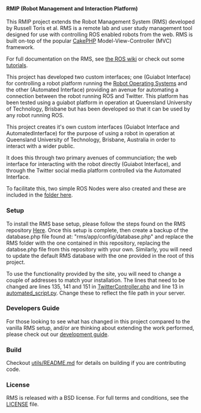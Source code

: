 #### RMIP (Robot Management and Interaction Platform)

This RMIP project extends the Robot Management System (RMS) developed by Russell Toris et al. RMS is a remote lab and user study management tool designed for use with controlling ROS enabled robots from the web. RMS is built on-top of the popular [CakePHP](http://cakephp.org/) Model-View-Controller (MVC) framework.

For full documentation on the RMS, see [the ROS wiki](http://ros.org/wiki/rms) or check out some [tutorials](http://www.ros.org/wiki/rms/#Tutorials).

This project has developed two custom interfaces; one (Guiabot Interface) for controlling a robot platform running the [Robot Operating Systems](http://wiki.ros.org/) and the other (Automated Interface) providing an avenue for automating a connection between the robot running ROS and Twitter. This platform has been tested using a guiabot platform in operation at Queensland University of Technology, Brisbane but has been developed so that it can be used by any robot running ROS.

This project creates it's own custom interfaces (Guiabot Interface and AutomatedInterface) for the purpose of using a robot in operation at Queensland University of Technology, Brisbane, Australia in order to interact with a wider public.

It does this through two primary avenues of communciation; the web interface for interacting with the robot directly (Guiabot Interface), and through the Twitter social media platform controlled via the Automated Interface.

To facilitate this, two simple ROS Nodes were also created and these are included in the [folder here](/ROS_Nodes).

### Setup

To install the RMS base setup, please follow the steps found on the RMS repository [Here](https://github.com/WPI-RAIL/rms). Once this setup is complete, then create a backup of the database.php file found at: "rms/app/config/database.php" and replace the RMS folder with the one contained in this repository, replacing the databse.php file from this repository with your own. Similarly, you will need to update the default RMS database with the one provided in the root of this project.

To use the functionality provided by the site, you will need to change a couple of addresses to match your installation. The lines that need to be changed are lines 135, 141 and 151 in [TwitterController.php](/app/Controller/TwitterController.php) and line 13 in [automated_script.py](automated_script.py). Change these to reflect the file path in your server.

### Developers Guide

For those looking to see what has changed in this project compared to the vanilla RMS setup, and/or are thinking about extending the work performed, please check out our [development guide](utils/DEVELOPMENT.md).

### Build
Checkout [utils/README.md](utils/README.md) for details on building if you are contributing code.

### License
RMS is released with a BSD license. For full terms and conditions, see the [LICENSE](LICENSE) file.

